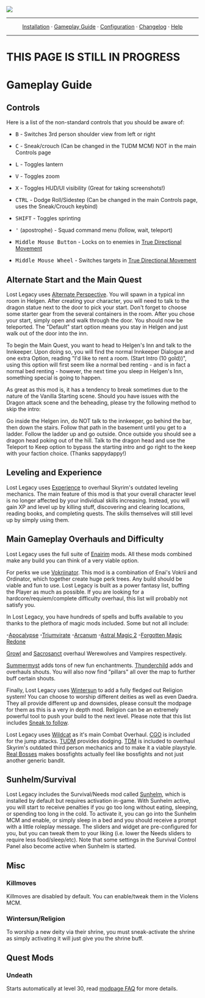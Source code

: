 <a href="#"><img src="images/banner.webp" target="_blank"></a>

---

<p align="center">
  <a href="README.md">Installation</a> ·
  <a href="GAMEPLAY.md">Gameplay Guide</a> ·
  <a href="CONFIGURATION.md">Configuration</a> ·
  <a href="CHANGELOG.md">Changelog</a> ·
  <a href="HELP.md">Help</a>
</p>

---

# THIS PAGE IS STILL IN PROGRESS



# Gameplay Guide

## Controls

Here is a list of the non-standard controls that you should be aware of:

- <kbd>B</kbd> - Switches 3rd person shoulder view from left or right

- <kbd>C</kbd> - Sneak/crouch (Can be changed in the TUDM MCM) NOT in the main Controls page

- <kbd>L</kbd> - Toggles lantern

- <kbd>V</kbd> - Toggles zoom

- <kbd>X</kbd> - Toggles HUD/UI visibility (Great for taking screenshots!)

- <kbd>CTRL</kbd> - Dodge Roll/Sidestep (Can be changed in the main Controls page, uses the Sneak/Crouch keybind)

- <kbd>SHIFT</kbd> - Toggles sprinting

- <kbd>'</kbd> (apostrophe) - Squad command menu (follow, wait, teleport)

- <kbd>Middle Mouse Button</kbd> - Locks on to enemies in [True Directional Movement](https://www.nexusmods.com/skyrimspecialedition/mods/51614)

- <kbd>Middle Mouse Wheel</kbd> - Switches targets in [True Directional Movement](https://www.nexusmods.com/skyrimspecialedition/mods/51614)

## Alternate Start and the Main Quest

Lost Legacy uses [Alternate Perspective](https://www.nexusmods.com/skyrimspecialedition/mods/50307). You will spawn in a typical inn room in Helgen. After creating your character, you will need to talk to the dragon statue next to the door to pick your start. Don't forget to choose some starter gear from the several containers in the room. After you chose your start, simply open and walk through the door. You should now be teleported. The "Default" start option means you stay in Helgen and just walk out of the door into the inn.

To begin the Main Quest, you want to head to Helgen's Inn and talk to the Innkeeper. Upon doing so, you will find the normal Innkeeper Dialogue and one extra Option, reading "I'd like to rent a room. (Start Intro (10 gold))", using this option will first seem like a normal bed renting - and is in fact a normal bed renting - however, the next time you sleep in Helgen's Inn, something special is going to happen.

As great as this mod is, it has a tendency to break sometimes due to the nature of the Vanilla Starting scene. Should you have issues with the Dragon attack scene and the beheading, please try the following method to skip the intro:

Go inside the Helgen inn, do NOT talk to the innkeeper, go behind the bar, then down the stairs. Follow that path in the basement until you get to a ladder. Follow the ladder up and go outside. Once outside you should see a dragon head poking out of the hill. Talk to the dragon head and use the Teleport to Keep option to bypass the starting intro and go right to the keep with your faction choice. (Thanks sappydappy!)

## Leveling and Experience

Lost Legacy uses [Experience](https://www.nexusmods.com/skyrimspecialedition/mods/17751) to overhaul Skyrim's outdated leveling mechanics. The main feature of this mod is that your overall character level is no longer affected by your individual skills increasing. Instead, you will gain XP and level up by killing stuff, discovering and clearing locations, reading books, and completing quests. The skills themselves will still level up by simply using them.

## Main Gameplay Overhauls and Difficulty

Lost Legacy uses the full suite of [Enairim](https://www.nexusmods.com/skyrimspecialedition/users/3959191?tab=user+files) mods. All these mods combined make any build you can think of a very viable option. 

For perks we use [Vokriinator](https://www.nexusmods.com/skyrimspecialedition/mods/26702). This mod is a combination of Enai's Vokrii and Ordinator, which together create huge perk trees. Any build should be viable and fun to use. Lost Legacy is built as a power fantasy list, buffing the Player as much as possible. If you are looking for a hardcore/requiem/complete difficulty overhaul, this list will probably not satisfy you. 

In Lost Legacy, you have hundreds of spells and buffs available to you thanks to the plethora of magic mods included. Some but not all include:

-[Apocalypse](https://www.nexusmods.com/skyrimspecialedition/mods/1090)
-[Triumvirate](https://www.nexusmods.com/skyrimspecialedition/mods/39170)
-[Arcanum](https://www.nexusmods.com/skyrimspecialedition/mods/65221)
-[Astral Magic 2](https://www.nexusmods.com/skyrimspecialedition/mods/69938)
-[Forgotten Magic Redone](https://www.nexusmods.com/skyrimspecialedition/mods/12711)

[Growl](https://www.nexusmods.com/skyrimspecialedition/mods/31245) and [Sacrosanct](https://www.nexusmods.com/skyrimspecialedition/mods/3928) overhaul Werewolves and Vampires respectively.

[Summermyst](https://www.nexusmods.com/skyrimspecialedition/mods/6285) adds tons of new fun enchantments.
[Thunderchild](https://www.nexusmods.com/skyrimspecialedition/mods/1460) adds and overhauls shouts. You will also now find "pillars" all over the map to further buff certain shouts.

Finally, Lost Legacy uses [Wintersun](https://www.nexusmods.com/skyrimspecialedition/mods/22506) to add a fully fledged out Religion system! You can choose to worship different deities as well as even Daedra. They all provide different up and downsides, please consult the modpage for them as this is a very in depth mod. Religion can be an extremely powerful tool to push your build to the next level. Please note that this list includes [Sneak to follow](https://www.nexusmods.com/skyrimspecialedition/mods/33754).

Lost Legacy uses [Wildcat](https://www.nexusmods.com/skyrimspecialedition/mods/1368) as it's main Combat Overhaul. [CGO](https://www.nexusmods.com/skyrimspecialedition/mods/60258) is included for the jump attacks. [TUDM](https://www.nexusmods.com/skyrimspecialedition/mods/63000) provides dodging. [TDM](https://www.nexusmods.com/skyrimspecialedition/mods/51614) is included to overhaul Skyrim's outdated third person mechanics and to make it a viable playstyle. [Real Bosses](https://www.nexusmods.com/skyrimspecialedition/mods/18183) makes bossfights actually feel like bossfights and not just another generic bandit.





  
## Sunhelm/Survival

Lost Legacy includes the Survival/Needs mod called [Sunhelm](https://www.nexusmods.com/skyrimspecialedition/mods/39414), which is installed by default but requires activation in-game. With Sunhelm active, you will start to receive penalties if you go too long without eating, sleeping, or spending too long in the cold. To activate it, you can go into the Sunhelm MCM and enable, or simply sleep in a bed and you should receive a prompt with a little roleplay message. The sliders and widget are pre-configured for you, but you can tweak them to your liking (i.e. lower the Needs sliders to require less food/sleep/etc). Note that some settings in the Survival Control Panel also become active when Sunhelm is started.

  
## Misc

### Killmoves

Killmoves are disabled by default. You can enable/tweak them in the Violens MCM.

### Wintersun/Religion

To worship a new deity via their shrine, you must sneak-activate the shrine as simply activating it will just give you the shrine buff.

  
## Quest Mods

### Undeath

Starts automatically at level 30, read [modpage FAQ](https://www.nexusmods.com/skyrimspecialedition/mods/6180) for more details.

